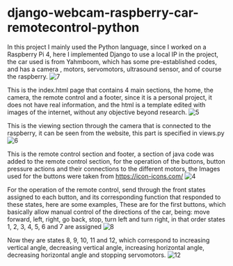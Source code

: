 # django-webcam-raspberry-car-remotecontrol-python
In this project I mainly used the Python language, since I worked on a Raspberry Pi 4, here I implemented Django to use a local IP in the project, the car used is from Yahmboom, which has some pre-established codes, and has a camera , motors, servomotors, ultrasound sensor, and of course the raspberry.
![7](https://github.com/AsogiPaola/django-webcam-raspberry-car-remotecontrol-python/assets/106194428/2c4b0089-9a9c-4b7a-bf78-aee46e5e8c63)

This is the index.html page that contains 4 main sections, the home, the camera, the remote control and a footer, since it is a personal project, it does not have real information, and the html is a template edited with images of the internet, without any objective beyond research.
![5](https://github.com/AsogiPaola/django-webcam-raspberry-car-remotecontrol-python/assets/106194428/46299ac1-3709-4a2f-8bff-89358220ef5c)

This is the viewing section through the camera that is connected to the raspberry, it can be seen from the website, this part is specified in views.py
![6](https://github.com/AsogiPaola/django-webcam-raspberry-car-remotecontrol-python/assets/106194428/bd60faa1-ee3e-4e74-8cbd-6e6e3ea81023)

This is the remote control section and footer, a section of java code was added to the remote control section, for the operation of the buttons, button pressure actions and their connections to the different motors, the Images used for the buttons were taken from https://icon-icons.com/
![4](https://github.com/AsogiPaola/django-webcam-raspberry-car-remotecontrol-python/assets/106194428/f2d3ed42-3d55-4f63-b5ee-4c4c8c5b2b2b)


For the operation of the remote control, send through the front states assigned to each button, and its corresponding function that responded to these states, here are some examples, These are for the first buttons, which basically allow manual control of the directions of the car, being:
move forward, left, right, go back, stop, turn left and turn right, in that order states 1, 2, 3, 4, 5, 6 and 7 are assigned
![8](https://github.com/AsogiPaola/django-webcam-raspberry-car-remotecontrol-python/assets/106194428/efdc3393-3cd4-4bc2-abd9-ed4d1aff4cc9)

Now they are states 8, 9, 10, 11 and 12, which correspond to increasing vertical angle, decreasing vertical angle, increasing horizontal angle, decreasing horizontal angle and stopping servomotors.
![12](https://github.com/AsogiPaola/django-webcam-raspberry-car-remotecontrol-python/assets/106194428/a593f5ab-442d-410f-8d98-868e9a3b685a)

